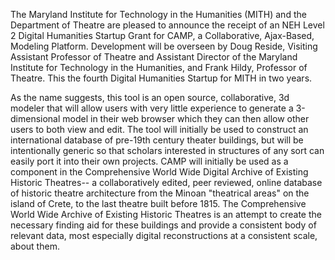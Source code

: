 The Maryland Institute for Technology in the Humanities (MITH) and the Department of Theatre are pleased to announce the receipt of an NEH Level 2 Digital Humanities Startup Grant for CAMP, a Collaborative, Ajax-Based, Modeling Platform. Development will be overseen by Doug Reside, Visiting Assistant Professor of Theatre and Assistant Director of the Maryland Institute for Technology in the Humanities, and Frank Hildy, Professor of Theatre. This the fourth Digital Humanities Startup for MITH in two years.

As the name suggests, this tool is an open source, collaborative, 3d modeler that will allow users with very little experience to generate a 3-dimensional model in their web browser which they can then allow other users to both view and edit. The tool will initially be used to construct an international database of pre-19th century theater buildings, but will be intentionally generic so that scholars interested in structures of any sort can easily port it into their own projects. CAMP will initially be used as a component in the Comprehensive World Wide Digital Archive of Existing Historic Theatres-- a collaboratively edited, peer reviewed, online database of historic theatre architecture from the Minoan "theatrical areas" on the island of Crete, to the last theatre built before 1815. The Comprehensive World Wide Archive of Existing Historic Theatres is an attempt to create the necessary finding aid for these buildings and provide a consistent body of relevant data, most especially digital reconstructions at a consistent scale, about them.